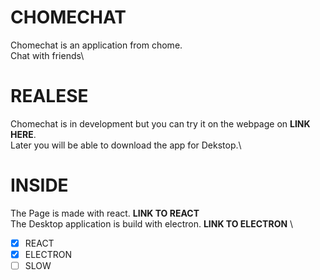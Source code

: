 # CHOMECHAT

Chomechat is an application from chome.\
Chat with friends\

# REALESE

Chomechat is in development but you can try it on the webpage on __LINK HERE__.\
Later you will be able to download the app for Dekstop.\

# INSIDE

The Page is made with react. __LINK TO REACT__ \
The Desktop application is build with electron. __LINK TO ELECTRON__ \


- [x] REACT
- [x] ELECTRON
- [ ] SLOW

